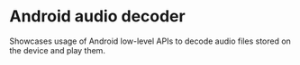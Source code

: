 # Android audio decoder

Showcases usage of Android low-level APIs to decode audio files stored on the device and play them.
